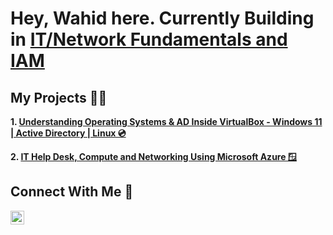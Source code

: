 <h1>Hey, Wahid here. Currently Building in <a href="https://linkedin.com/in/wahida01">IT/Network Fundamentals and IAM</a></h1>

<h2> My Projects 👨‍💻</h2>

<b>1. [Understanding Operating Systems & AD Inside VirtualBox - Windows 11 | Active Directory | Linux 💿](https://github.com/cyberwahid01/Operating-Systems-With-VirtualBox)

<b>2. [IT Help Desk, Compute and Networking Using Microsoft Azure 🪟](https://github.com/cyberwahid01/Azure-Compute-and-Networking)


<h2>Connect With Me 🤳</h2>

[<img align="left" alt="Josh | LinkedIn" width="22px" src="https://cdn.jsdelivr.net/npm/simple-icons@v3/icons/linkedin.svg" />][linkedin]

[linkedin]: https://linkedin.com/in/wahida01
